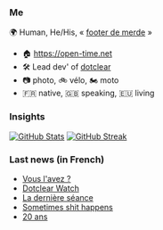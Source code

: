 ### Me

🌍 Human, He/His, « [footer de merde](https://open-time.net/post/2013/07/17/La-veritable-histoire-du-Footer-de-merde-) » 
* 🏠 https://open-time.net 
* 🛠️ Lead dev' of [dotclear](https://git.dotclear.org/dev/dotclear)
* 📷 photo, 🚲 vélo, 🏍️ moto 
* 🇫🇷 native, 🇬🇧 speaking, 🇪🇺 living

### Insights

[![GitHub Stats](https://github-readme-stats-sigma-five.vercel.app/api?username=franck-paul)](https://github.com/franck-paul)
[![GitHub Streak](https://github-readme-streak-stats.herokuapp.com?user=franck-paul)](https://git.io/streak-stats)

### Last news (in French)

<!-- BLOG-POST-LIST:START -->
- [Vous l&#39;avez ?](https://open-time.net/post/2023/08/17/Vous-l-avez)
- [Dotclear Watch](https://open-time.net/post/2023/08/16/Dotclear-Watch)
- [La dernière séance](https://open-time.net/post/2023/08/15/La-derniere-seance)
- [Sometimes shit happens](https://open-time.net/post/2023/08/14/Sometimes-shit-happens)
- [20 ans](https://open-time.net/post/2023/08/13/20-ans)
<!-- BLOG-POST-LIST:END -->
